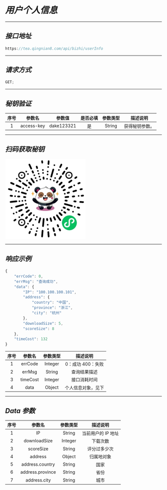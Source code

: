 # **_用户个人信息_**

---

## **_接口地址_**

```js
https://tea.qingnian8.com/api/bizhi/userInfo
```

---

## **_请求方式_**

```ts
GET;
```

---

## **_秘钥验证_**

| 序号 |   参数名   |   参数值   | 是否必填 | 参数类型 |    描述说明    |
| :--: | :--------: | :--------: | :------: | :------: | :------------: |
|  1   | access-key | dake123321 |    是    |  String  | 获得秘钥参数。 |

---

## **_扫码获取秘钥_**

![壁纸接口](../public/images/pandow.jpg)

---

## **_响应示例_**

```ts
{
	"errCode": 0,
	"errMsg": "查询成功",
	"data": {
		"IP": "100.100.100.101",
		"address": {
			"country": "中国",
			"province": "浙江",
			"city": "杭州"
		},
		"downloadSize": 5,
		"scoreSize": 8
	},
	"timeCost": 132
}
```

| 序号 |  参数名  | 参数类型 |      描述说明      |
| :--: | :------: | :------: | :----------------: |
|  1   | errCode  | Integer  | 0：成功 400：失败  |
|  2   |  errMsg  |  String  |    查询结果描述    |
|  3   | timeCost | Integer  |    接口消耗时间    |
|  4   |   data   |  Object  | 个人信息对象，见下 |

---

## **_Data 参数_**

| 序号 |      参数名      | 参数类型 |      描述说明      |
| :--: | :--------------: | :------: | :----------------: |
|  1   |        IP        |  String  | 当前用户的 IP 地址 |
|  2   |   downloadSize   | Integer  |      下载次数      |
|  3   |    scoreSize     |  String  |    评分过多少次    |
|  4   |     address      |  Object  |     归属地对象     |
|  5   | address.country  |  String  |        国家        |
|  6   | address.province |  String  |        省份        |
|  7   |   address.city   |  String  |        城市        |
